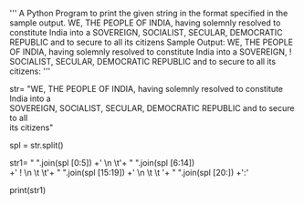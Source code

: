 '''
A Python Program to print the given string in the format specified in the sample
output.
WE, THE PEOPLE OF INDIA, having solemnly resolved to constitute India into a
SOVEREIGN, SOCIALIST, SECULAR, DEMOCRATIC REPUBLIC and to secure to all
its citizens
Sample Output:
WE, THE PEOPLE OF INDIA,
having solemnly resolved to constitute India into a SOVEREIGN, !
SOCIALIST, SECULAR, DEMOCRATIC REPUBLIC
and to secure to all its citizens:
'''

str= "WE, THE PEOPLE OF INDIA, having solemnly resolved to constitute India into a \
SOVEREIGN, SOCIALIST, SECULAR, DEMOCRATIC REPUBLIC and to secure to all \
its citizens"

spl = str.split()

str1= " ".join(spl [0:5])  +' \n \t'+ " ".join(spl [6:14]) \
+' ! \n \t \t'+ " ".join(spl [15:19])  +' \n \t \t '+ " ".join(spl [20:]) +':'

print(str1)
